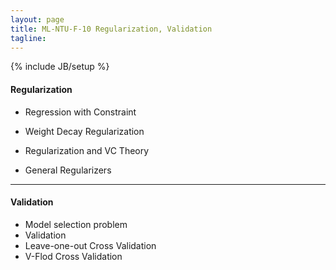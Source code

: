 ```yaml
---
layout: page
title: ML-NTU-F-10 Regularization, Validation
tagline: 
---
```

{% include JB/setup %}

#### Regularization

- Regression with Constraint

- Weight Decay Regularization

- Regularization and VC Theory

- General Regularizers

---

#### Validation

- Model selection problem
- Validation
- Leave-one-out Cross Validation
- V-Flod Cross Validation 


